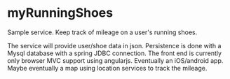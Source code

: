 myRunningShoes
==============

Sample service.  Keep track of mileage on a user's running shoes.

The service will provide user/shoe data in json. Persistence is done
with a Mysql database with a spring JDBC connection.  The front
end is currently only browser MVC support using angularjs. Eventually an iOS/android app.  Maybe
eventually a map using location services to track the mileage.

